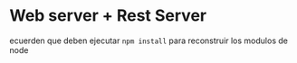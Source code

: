 # Web server + Rest Server

ecuerden que deben ejecutar ``npm install`` para reconstruir los modulos de node